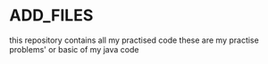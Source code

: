 # ADD_FILES
this repository contains all my practised code 
these are my practise problems' or basic of my java code 

